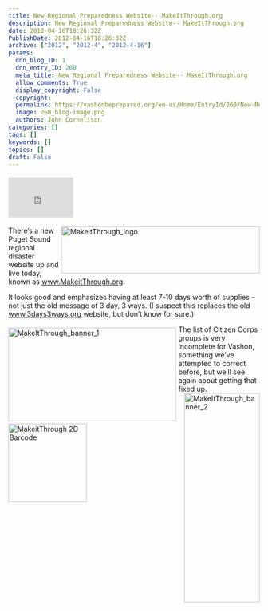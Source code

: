 ```yaml
---
title: New Regional Preparedness Website-- MakeItThrough.org
description: New Regional Preparedness Website-- MakeItThrough.org
date: 2012-04-16T18:26:32Z
PublishDate: 2012-04-16T18:26:32Z
archive: ["2012", "2012-4", "2012-4-16"]
params:
  dnn_blog_ID: 1
  dnn_entry_ID: 260
  meta_title: New Regional Preparedness Website-- MakeItThrough.org
  allow_comments: True
  display_copyright: False
  copyright:
  permalink: https://vashonbeprepared.org/en-us/Home/EntryId/260/New-Regional-Preparedness-Website-MakeItThrough-org
  image: 260_blog-image.png
  authors: John Cornelison
categories: []
tags: []
keywords: []
topics: []
draft: False
---
```


<div class="wlWriterHeaderFooter" style="float:none; margin:0px; padding:4px 0px 4px 0px;"><iframe src="http://www.facebook.com/widgets/like.php?href=http://vashonbeprepared.org/News/Blogs/VashonPreparedness/tabid/164/EntryId/260/New-Regional-Preparedness-Website-MakeItThrough-org.aspx" scrolling="no" frameborder="0" style="border:none; width:130px; height:80px"></iframe></div><p><a href="./images/260/Windows-Live-Writer-50e5e0afdf0e_9F58-MakeItThrough_logo_2.png"><img style="background-image: none; border-bottom: 0px; border-left: 0px; margin: 0px 0px 5px 5px; padding-left: 0px; padding-right: 0px; display: inline; float: right; border-top: 0px; border-right: 0px; padding-top: 0px" title="MakeItThrough_logo" border="0" alt="MakeItThrough_logo" align="right" src="./images/260/Windows-Live-Writer-50e5e0afdf0e_9F58-MakeItThrough_logo_thumb.png" width="398" height="94" /></a>There’s a new Puget Sound regional disaster website up and live today, known as <a href="http://www.MakeitThrough.org">www.MakeitThrough.org</a>. </p>  <p>It looks good and emphasizes having at least 7-10 days worth of supplies – not just the old message of 3 day, 3 ways. (I suspect this replaces the old <a href="http://www.3days3ways.org">www.3days3ways.org</a> website, but don’t know for sure.) </p>  <p>The list of <a href="./images/260/Windows-Live-Writer-50e5e0afdf0e_9F58-MakeItThrough_banner_1_2.jpg"><img style="background-image: none; border-bottom: 0px; border-left: 0px; margin: 5px 5px 5px 0px; padding-left: 0px; padding-right: 0px; display: inline; float: left; border-top: 0px; border-right: 0px; padding-top: 0px" title="MakeItThrough_banner_1" border="0" alt="MakeItThrough_banner_1" align="left" src="./images/260/Windows-Live-Writer-50e5e0afdf0e_9F58-MakeItThrough_banner_1_thumb.jpg" width="336" height="187" /></a>Citizen Corps groups is very incomplete for Vashon, something we’ve attempted to correct before, but we’ll see again about getting that fixed up.<a href="./images/260/Windows-Live-Writer-50e5e0afdf0e_9F58-MakeItThrough_banner_2_2.jpg"><img style="background-image: none; border-bottom: 0px; border-left: 0px; padding-left: 0px; padding-right: 0px; display: inline; float: right; border-top: 0px; border-right: 0px; padding-top: 0px" title="MakeItThrough_banner_2" border="0" alt="MakeItThrough_banner_2" align="right" src="./images/260/Windows-Live-Writer-50e5e0afdf0e_9F58-MakeItThrough_banner_2_thumb.jpg" width="151" height="419" /></a></p>         <a href="./images/260/Windows-Live-Writer-50e5e0afdf0e_9F58-MakeitThrough_2D_Barcode_2.png"><img style="background-image: none; border-bottom: 0px; border-left: 0px; padding-left: 0px; padding-right: 0px; display: inline; border-top: 0px; border-right: 0px; padding-top: 0px" title="MakeitThrough 2D Barcode" border="0" alt="MakeitThrough 2D Barcode" src="./images/260/Windows-Live-Writer-50e5e0afdf0e_9F58-MakeitThrough_2D_Barcode_thumb.png" width="157" height="157" /></a>

